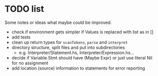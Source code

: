 # TODO list

Some notes or ideas what maybe could be improved.

- check if environment gets simpler if Values is replaced with list as in []
- add tests
- clean up return types for `scanTokens`, `parse` and `interpret`
- directory structure, split files and put into subdirectories
  - e.g. Interpreter/Statement.hs, Interpreter/Expression.hs...
- decide if Variable.Stmt should have (Maybe Expr) or just use literal Nil for no assignment
- add location (source) information to statements for error reporting
